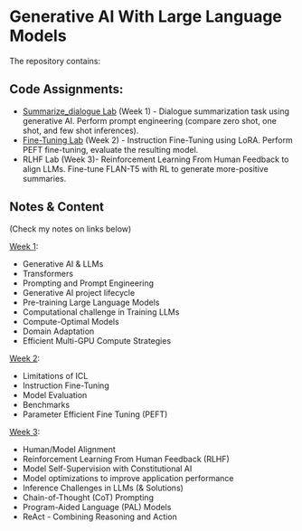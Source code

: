 # Generative AI With Large Language Models

The repository contains:
## Code Assignments:
 - [Summarize_dialogue Lab](https://github.com/AMfeta99/NLP_LLM/blob/main/Generative%20AI%20with%20Large%20Language%20Models/w1/Lab_1_summarize_dialogue.ipynb) (Week 1) - Dialogue summarization task using generative AI. Perform prompt engineering (compare zero shot, one shot, and few shot inferences).
 - [Fine-Tuning Lab](https://github.com/AMfeta99/NLP_LLM/blob/main/Generative%20AI%20with%20Large%20Language%20Models/w2/Lab_2_fine_tune_generative_ai_model.ipynb) (Week 2) - Instruction Fine-Tuning using LoRA. Perform PEFT fine-tuning, evaluate the resulting model.
 - RLHF Lab (Week 3)- Reinforcement Learning From Human Feedback to align LLMs. Fine-tune FLAN-T5 with RL to generate more-positive summaries.

## Notes & Content
(Check my notes on links below)

[Week 1](https://github.com/AMfeta99/NLP_LLM/blob/635d865411ae18c2edef290a73a6d07675c8b3ee/Generative%20AI%20with%20Large%20Language%20Models/w1/GenAI_LLM_1.pdf):
  - Generative AI & LLMs 
  - Transformers 
  - Prompting and Prompt Engineering 
  - Generative AI project lifecycle 
  - Pre-training Large Language Models 
  - Computational challenge in Training LLMs
  - Compute-Optimal Models
  - Domain Adaptation
  - Efficient Multi-GPU Compute Strategies

[Week 2](https://github.com/AMfeta99/NLP_LLM/blob/635d865411ae18c2edef290a73a6d07675c8b3ee/Generative%20AI%20with%20Large%20Language%20Models/w2/GenAI_LLM_2.pdf):
  - Limitations of ICL
  - Instruction Fine-Tuning 
  - Model Evaluation
  - Benchmarks 
  - Parameter Efficient Fine Tuning (PEFT)

[Week 3](https://github.com/AMfeta99/NLP_LLM/blob/main/Generative%20AI%20with%20Large%20Language%20Models/w3/GenAI_LLM_3.pdf):
  - Human/Model Alignment
  - Reinforcement Learning From Human Feedback (RLHF)
  - Model Self-Supervision with Constitutional AI
  - Model optimizations to improve application performance
  - Inference Challenges in LLMs (& Solutions)
  - Chain-of-Thought (CoT) Prompting
  - Program-Aided Language (PAL) Models
  - ReAct - Combining Reasoning and Action
